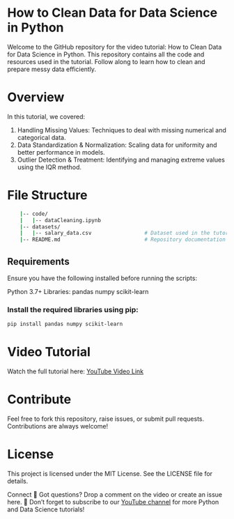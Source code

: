 # How to Clean Data for Data Science in Python

Welcome to the GitHub repository for the video tutorial: How to Clean Data for Data Science in Python. 
This repository contains all the code and resources used in the tutorial. Follow along to learn how to clean and prepare messy data efficiently.

# Overview

In this tutorial, we covered:

1. Handling Missing Values: Techniques to deal with missing numerical and categorical data.
2. Data Standardization & Normalization: Scaling data for uniformity and better performance in models.
3. Outlier Detection & Treatment: Identifying and managing extreme values using the IQR method.

# File Structure
  ```bash
      |-- code/
      |   |-- dataCleaning.ipynb        
      |-- datasets/
      |   |-- salary_data.csv                 # Dataset used in the tutorial
      |-- README.md                           # Repository documentation
  ```

## Requirements
Ensure you have the following installed before running the scripts:

Python 3.7+
Libraries:
pandas
numpy
scikit-learn

### Install the required libraries using pip:
```bash
pip install pandas numpy scikit-learn
```

# Video Tutorial
Watch the full tutorial here: [YouTube Video Link](https://youtu.be/xg4BldH6-FE)

# Contribute
Feel free to fork this repository, raise issues, or submit pull requests. Contributions are always welcome!

# License
This project is licensed under the MIT License. See the LICENSE file for details.

Connect
💬 Got questions? Drop a comment on the video or create an issue here.
🔔 Don’t forget to subscribe to our [YouTube channel](https://www.youtube.com/channel/UCHAYlYGWjrXLbFQxOJ6Njmw) for more Python and Data Science tutorials!

